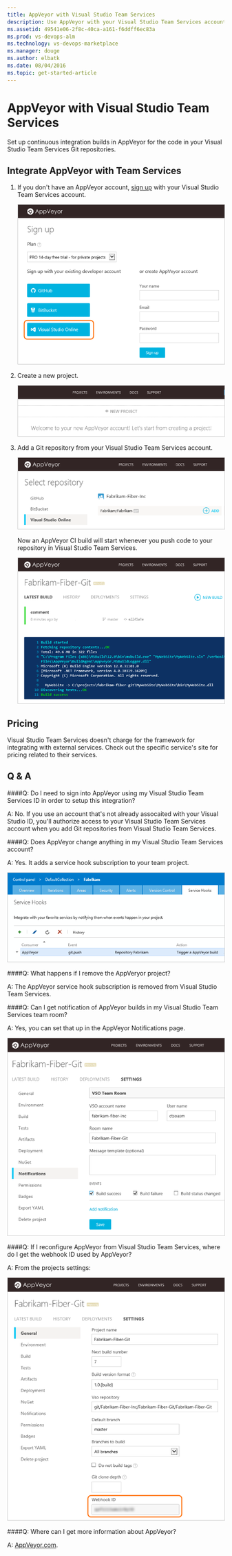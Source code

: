 ```yaml
---
title: AppVeyor with Visual Studio Team Services
description: Use AppVeyor with your Visual Studio Team Services account
ms.assetid: 49541e06-2f8c-40ca-a161-f6ddff6ec83a
ms.prod: vs-devops-alm
ms.technology: vs-devops-marketplace
ms.manager: douge
ms.author: elbatk
ms.date: 08/04/2016
ms.topic: get-started-article
---
```


# AppVeyor with Visual Studio Team Services

Set up continuous integration builds in AppVeyor for the code in your Visual Studio Team Services Git repositories.

## Integrate AppVeyor with Team Services

1. If you don't have an AppVeyor account, [sign up](http://ci.appveyor.com/signup) with your Visual Studio Team Services account.

   <img alt="Visual Studio Team Services button on the AppVeyor sign up page" src="./_img/appveyor/sign-up.png" style="border: 1px solid #CCCCCC" />

1. Create a new project.

   <img alt="Create new project" src="./_img/appveyor/appveyor-new-project.png" style="border: 1px solid #CCCCCC" />

1. Add a Git repository from your Visual Studio Team Services account.

   <img alt="Add Visual Studio Team Services Git project" src="./_img/appveyor/appveyor-add-repository.png" style="border: 1px solid #CCCCCC" />

   Now an AppVeyor CI build will start whenever you push code to your repository in Visual Studio Team Services.
   
   <img alt="Build results" src="./_img/appveyor/build-output.png" style="border: 1px solid #CCCCCC" />

## Pricing
Visual Studio Team Services doesn't charge for the framework for integrating with external services. Check out the specific service's site
for pricing related to their services. 

## Q & A

<!-- BEGINSECTION class="m-qanda" -->

####Q: Do I need to sign into AppVeyor using my Visual Studio Team Services ID in order to setup this integration?

A: No. If you use an account that's not already assocaited with your Visual Studio ID,
you'll authorize access to your Visual Studio Team Services account when you add Git repositories from Visual Studio Team Services. 

####Q: Does AppVeyor change anything in my Visual Studio Team Services account?

A: Yes. It adds a service hook subscription to your team project.

<img alt="Visual Studio Team Services AppVeyor consumer added" src="./_img/appveyor/appveyor-service-hook.png" style="border: 1px solid #CCCCCC" />

####Q: What happens if I remove the AppVeryor project?

A: The AppVeyor service hook subscription is removed from Visual Studio Team Services.

####Q: Can I get notification of AppVeyor builds in my Visual Studio Team Services team room?

A: Yes, you can set that up in the AppVeyor Notifications page.

<img alt="Configure team room notifications" src="./_img/appveyor/team-room-notification.png" style="border: 1px solid #CCCCCC" />

####Q: If I reconfigure AppVeyor from Visual Studio Team Services, where do I get the webhook ID used by AppVeyor?

A: From the projects settings: 

<img alt="Project settings" src="./_img/appveyor/appveyor-project-settings.png" style="border: 1px solid #CCCCCC" />

####Q: Where can I get more information about AppVeyor?

A: [AppVeyor.com](http://appveyor.com).

<!-- ENDSECTION -->
